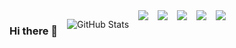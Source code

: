 ### Hi there 👋

<!--
**taralloxx/taralloxx** is a ✨ _special_ ✨ repository because its `README.md` (this file) appears on your GitHub profile.

Here are some ideas to get you started:

- 🔭 I’m currently working on ...
- 🌱 I’m currently learning ...
- 👯 I’m looking to collaborate on ...
- 🤔 I’m looking for help with ...
- 💬 Ask me about ...
- 📫 How to reach me: ...
- 😄 Pronouns: ...
- ⚡ Fun fact: ...
-->


![GitHub Stats](https://github-readme-stats.vercel.app/api?username=taralloxx&count_private=true&show_icons=true&theme=radical)

<body style="display: flex; gap: 15px;">
  <img src="https://img.shields.io/badge/-HTML-e34f26?logo=HTML5&logoColor=fff">
  <img src="https://img.shields.io/badge/-CSS-1572B6?logo=CSS3&logoColor=fff">
  <img src="https://img.shields.io/badge/-CSS-1572B6?logo=CSS3&logoColor=fff">
  <img src="https://img.shields.io/badge/-LESS-1D365D?logo=Less&logoColor=fff">
  <img src="https://img.shields.io/badge/-JAVASCRIPT-F7DF1E?logo=JavaScript&logoColor=fff">
</body>
